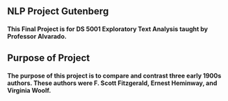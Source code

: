 ## NLP Project Gutenberg

#### This Final Project is for DS 5001 Exploratory Text Analysis taught by Professor Alvarado. 

## Purpose of Project

#### The purpose of this project is to compare and contrast three early 1900s authors. These authors were F. Scott Fitzgerald, Ernest Heminway, and Virginia Woolf. 

## 
